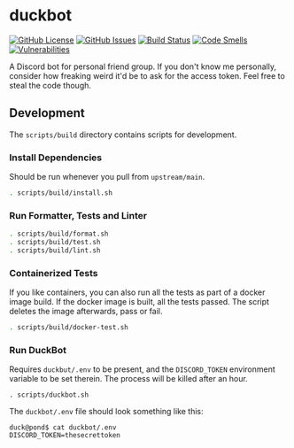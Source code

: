 # duckbot
[![GitHub License](https://img.shields.io/github/license/chippers255/duckbot)](https://github.com/Chippers255/duckbot/blob/main/LICENSE)
[![GitHub Issues](https://img.shields.io/github/issues/chippers255/duckbot)](https://github.com/Chippers255/duckbot/issues)
[![Build Status](https://img.shields.io/github/workflow/status/Chippers255/duckbot/DuckBot%20CI)](https://github.com/Chippers255/duckbot/actions/workflows/python-package.yml)
[![Code Smells](https://sonarcloud.io/api/project_badges/measure?project=Chippers255_duckbot&metric=code_smells)](https://sonarcloud.io/dashboard?id=Chippers255_duckbot)
[![Vulnerabilities](https://sonarcloud.io/api/project_badges/measure?project=Chippers255_duckbot&metric=vulnerabilities)](https://sonarcloud.io/dashboard?id=Chippers255_duckbot)

A Discord bot for personal friend group. If you don't know me personally, consider how freaking weird it'd be to ask for the access token. Feel free to steal the code though.

## Development
The `scripts/build` directory contains scripts for development.

### Install Dependencies
Should be run whenever you pull from `upstream/main`.
```sh
. scripts/build/install.sh
```

### Run Formatter, Tests and Linter
```sh
. scripts/build/format.sh
. scripts/build/test.sh
. scripts/build/lint.sh
```

### Containerized Tests
If you like containers, you can also run all the tests as part of a docker image build. If the docker image is built, all the tests passed. The script deletes the image afterwards, pass or fail.
```sh
. scripts/build/docker-test.sh
```

### Run DuckBot
Requires `duckbut/.env` to be present, and the `DISCORD_TOKEN` environment variable to be set therein. The process will be killed after an hour.
```
. scripts/duckbot.sh
```

The `duckbot/.env` file should look something like this:
```
duck@pond$ cat duckbot/.env
DISCORD_TOKEN=thesecrettoken
```
